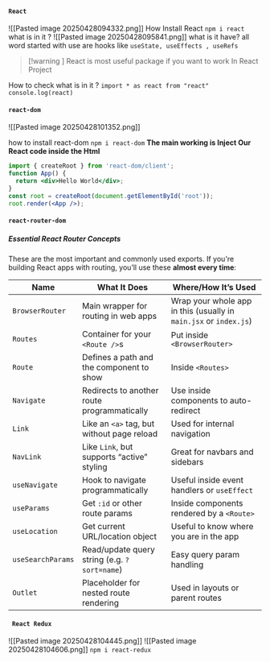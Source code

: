 #### `React`
![[Pasted image 20250428094332.png]]
How Install React 
`npm i react`
what is in it ?
![[Pasted image 20250428095841.png]]
what is it have?
all word started with use are hooks like `useState, useEffects , useRefs `
>[!warning ]
>React is most useful package if you want to work In React Project

How to check what is in it ?
`import * as react from "react"`
`console.log(react)`

####  `react-dom`
![[Pasted image 20250428101352.png]]

how to install  react-dom
`npm i react-dom`
**The main working  is Inject Our React code inside the Html**
```jsx
import { createRoot } from 'react-dom/client';
function App() {
  return <div>Hello World</div>;
}
const root = createRoot(document.getElementById('root'));
root.render(<App />);
```

#### `react-router-dom`
##### Essential React Router Concepts
These are the most important and commonly used exports. If you're building React apps with routing, you’ll use these **almost every time**:

| Name              | What It Does                                 | Where/How It’s Used                                               |
| ----------------- | -------------------------------------------- | ----------------------------------------------------------------- |
| `BrowserRouter`   | Main wrapper for routing in web apps         | Wrap your whole app in this (usually in `main.jsx` or `index.js`) |
| `Routes`          | Container for your `<Route />`s              | Put inside `<BrowserRouter>`                                      |
| `Route`           | Defines a path and the component to show     | Inside `<Routes>`                                                 |
| `Navigate`        | Redirects to another route programmatically  | Use inside components to auto-redirect                            |
| `Link`            | Like an `<a>` tag, but without page reload   | Used for internal navigation                                      |
| `NavLink`         | Like `Link`, but supports “active” styling   | Great for navbars and sidebars                                    |
| `useNavigate`     | Hook to navigate programmatically            | Useful inside event handlers or `useEffect`                       |
| `useParams`       | Get `:id` or other route params              | Inside components rendered by a `<Route>`                         |
| `useLocation`     | Get current URL/location object              | Useful to know where you are in the app                           |
| `useSearchParams` | Read/update query string (e.g. `?sort=name`) | Easy query param handling                                         |
| `Outlet`          | Placeholder for nested route rendering       | Used in layouts or parent routes                                  |
#### ` React Redux`
![[Pasted image 20250428104445.png]]
![[Pasted image 20250428104606.png]]
`npm i react-redux`
